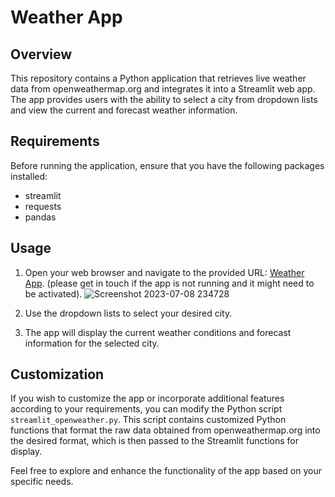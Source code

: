 # Weather App

## Overview

This repository contains a Python application that retrieves live weather data from openweathermap.org and integrates it into a Streamlit web app. The app provides users with the ability to select a city from dropdown lists and view the current and forecast weather information.

## Requirements

Before running the application, ensure that you have the following packages installed:

- streamlit
- requests
- pandas

## Usage

1. Open your web browser and navigate to the provided URL: [Weather App](https://tywang1990-openweather-api-streamlit-openweather-lmj4tg.streamlit.app/). (please get in touch if the app is not running and it might need to be activated).
![Screenshot 2023-07-08 234728](https://github.com/TyWang1990/openweather_API/assets/111158867/cdcf1205-e332-4161-aeb7-f1aca868562c)

2. Use the dropdown lists to select your desired city.
3. The app will display the current weather conditions and forecast information for the selected city.

## Customization

If you wish to customize the app or incorporate additional features according to your requirements, you can modify the Python script `streamlit_openweather.py`. This script contains customized Python functions that format the raw data obtained from openweathermap.org into the desired format, which is then passed to the Streamlit functions for display.

Feel free to explore and enhance the functionality of the app based on your specific needs.


